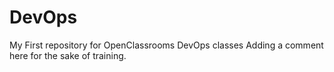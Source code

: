# DevOps
My First repository for OpenClassrooms DevOps classes
Adding a comment here for the sake of training.
